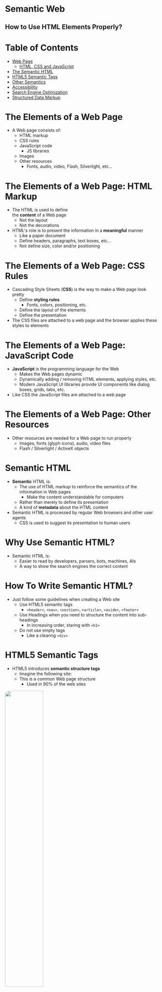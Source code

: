 <!-- section start -->
<!-- attr: { class:'slide-title', showInPresentation:true, hasScriptWrapper:true, style:'font-size: 42px' } -->
# Semantic Web
## How to Use HTML Elements Properly?
<!-- <img class="slide-image" showInPresentation="true" src="imgs/pic00.png" style="top:-5%; left:20%; width:25%; z-index:-1; border-radius:15px;" /> -->
<!-- <img class="slide-image" showInPresentation="true" src="imgs/pic01.png" style="top:51.94%; left:60%; width:40%; z-index:-1; border-radius:15px;" /> -->
<!-- <img class="slide-image" showInPresentation="true" src="imgs/pic02.png" style="top:63%; left:5%; width:35%; z-index:-1; border-radius:15px;" /> -->




<!-- section start -->
<!-- attr: { showInPresentation:true, hasScriptWrapper:true, style:'font-size: 42px' } -->
# Table of Contents
- [Web Page](#/webpage)
  - [HTML, CSS and JavaScript](#/html)
- [The Semantic HTML](#/semantic)
- [HTML5 Semantic Tags](#/html5)
- [Other Semantics](#/other)
- [Accessibility](#/access)
- [Search Engine Optimization](#/seo)
- [Structured Data Markup](#/datamarkup)

<!-- <img class="slide-image" showInPresentation="true" src="imgs/pic03.png" style="top:28.21%; left:66.06%; width:36.93%; z-index:-1; border-radius:15px;" /> -->




<!-- section start -->
<!-- attr: { class:'slide-section', showInPresentation:true, hasScriptWrapper:true, style:'font-size: 42px' } -->
<!-- # Web Page -->

<!-- <img class="slide-image" showInPresentation="true" src="imgs/pic04.png" style="top:50%; left:30%; width:40%; z-index:-1; border-radius:15px;" /> -->


<!-- attr: { id:'webpage', showInPresentation:true, hasScriptWrapper:true, style:'font-size: 42px' } -->
# <a id="webpage"></a>The Elements of a Web Page
- A Web page consists of:
  - HTML markup
  - CSS rules
  - JavaScript code
    - JS libraries
  - Images
  - Other resources
    - Fonts, audio, video, Flash, Silverlight, etc…

<!-- <img class="slide-image" showInPresentation="true" src="imgs/pic05.png" style="top:15%; left:57.19%; width:38.68%; z-index:-1; border-radius:15px;" /> -->


<!-- attr: { id:'html', showInPresentation:true, hasScriptWrapper:true, style:'font-size: 42px' } -->
# <a id="html"></a>The Elements of a Web Page: HTML Markup
- The HTML is used to define<br />the **content** of a Web page
  - Not the layout
  - Not the decorations
- HTML's role is to present the information in a **meaningful** manner
  - Like a paper document
  - Define headers, paragraphs, text boxes, etc…
  - Not define size, color and/or positioning

<!-- <img class="slide-image" showInPresentation="true" src="imgs/pic06.png" style="top:13%; left:60%; width:20%; z-index:-1; border-radius:15px;" /> -->


<!-- attr: { showInPresentation:true, hasScriptWrapper:true, style:'font-size: 42px' } -->
# The Elements of a Web Page: CSS Rules
- Cascading Style Sheets (**CSS**) is the way to make a Web page look pretty
  - Define **styling rules**
    - Fonts, colors, positioning, etc.
  - Define the layout of the elements
  - Define the presentation
- The CSS files are attached to a web page and the browser applies these styles to elements

<!-- <img class="slide-image" showInPresentation="true" src="imgs/pic07.png" style="top:27.33%; left:79.53%; width:24%; z-index:-1; border-radius:15px;" /> -->


<!-- attr: { showInPresentation:true, hasScriptWrapper:true, style:'font-size: 42px' } -->
# The Elements of a Web Page: JavaScript Code
- **JavaScript** is the programming language for the Web
  - Makes the Web pages dynamic
  - Dynamically adding / removing HTML elements, applying styles, etc.
  - Modern JavaScript UI libraries provide UI components like dialog boxes, grids, tabs, etc.
- Like CSS the JavaScript files are attached to a web page

<!-- <img class="slide-image" showInPresentation="true" src="imgs/pic08.png" style="top:70%; left:80%; width:20%; z-index:-1; border-radius:15px;" /> -->


<!-- attr: { showInPresentation:true, hasScriptWrapper:true, style:'font-size: 42px' } -->
# The Elements of a Web Page: Other Resources
- Other resources are needed for a Web page to run properly
  - Images, fonts (glyph icons), audio, video files
  - Flash / Silverlight / ActiveX objects

<!-- <img class="slide-image" showInPresentation="true" src="imgs/pic09.png" style="top:52.58%; left:42.41%; width:20.69%; z-index:-1; border-radius:15px;" /> -->
<!-- <img class="slide-image" showInPresentation="true" src="imgs/pic10.png" style="top:67.12%; left:72.79%; width:10.66%; z-index:-1; border-radius:15px;" /> -->
<!-- <img class="slide-image" showInPresentation="true" src="imgs/pic11.png" style="top:51.52%; left:88.60%; width:10.66%; z-index:-1; border-radius:15px;" /> -->
<!-- <img class="slide-image" showInPresentation="true" src="imgs/pic12.png" style="top:66.76%; left:7.20%; width:10.66%; z-index:-1; border-radius:15px;" /> -->
<!-- <img class="slide-image" showInPresentation="true" src="imgs/pic13.png" style="top:51.60%; left:21.24%; width:10.66%; z-index:-1; border-radius:15px;" /> -->




<!-- section start -->
<!-- attr: { class:'slide-section', showInPresentation:true, hasScriptWrapper:true, style:'font-size: 42px' } -->
<!-- # The Semantic HTML -->

<!-- <img class="slide-image" showInPresentation="true" src="imgs/pic14.png" style="top:45%; left:12%; width:39.05%; z-index:-1; border-radius:15px;" /> -->
<!-- <img class="slide-image" showInPresentation="true" src="imgs/pic15.png" style="top:45%; left:60%; width:31%; z-index:-1; border-radius:15px;" /> -->


<!-- attr: { id:'semantic', showInPresentation:true, hasScriptWrapper:true, style:'font-size: 42px' } -->
# <a id="semantic"></a>Semantic HTML
- **Semantic** HTML is:
  - The use of HTML markup to reinforce the semantics of the information in Web pages
    - Make the content understandable for computers
  - Rather than merely to define its presentation
  - A kind of **metadata** about the HTML content
- Semantic HTML is processed by regular Web browsers and other user agents
  - CSS is used to suggest its presentation to human users

<!-- <img class="slide-image" showInPresentation="true" src="imgs/pic16.png" style="top:29%; left:83.27%; width:19.47%; z-index:-1; border-radius:15px;" /> -->


<!-- attr: { showInPresentation:true, hasScriptWrapper:true, style:'font-size: 42px' } -->
# Why Use Semantic HTML?
- Semantic HTML is:
  - Easier to read by developers, parsers, bots, machines, AIs
  - A way to show the search engines the correct content

<!-- <img class="slide-image" showInPresentation="true" src="imgs/pic17.png" style="top:45%; left:0%; width:25%; z-index:-1; border-radius:15px;" /> -->
<!-- <img class="slide-image" showInPresentation="true" src="imgs/pic18.png" style="top:45%; left:40%; width:20%; z-index:-1; border-radius:15px;" /> -->
<!-- <img class="slide-image" showInPresentation="true" src="imgs/pic19.png" style="top:45%; left:75%; width:25.72%; z-index:-1; border-radius:15px;" /> -->


<!-- attr: { showInPresentation:true, hasScriptWrapper:true, style:'font-size: 42px' } -->
# How To Write Semantic HTML?
- Just follow some guidelines when creating a Web site
  - Use HTML5 semantic tags
    - `<header>`, `<nav>`, `<section>`, `<article>`, `<aside>`, `<footer>`
  - Use Headings when you need to structure the content into sub-headings
    - In increasing order, staring with `<h1>`
  - Do not use empty tags
    - Like a clearing `<div>`

<!-- <img class="slide-image" showInPresentation="true" src="imgs/pic20.png" style="top:55%; left:75%; width:22.52%; z-index:-1; border-radius:15px;" /> -->


<!-- section start -->
<!-- attr: { class:'slide-section', showInPresentation:true, hasScriptWrapper:true, style:'font-size: 42px' } -->
<!-- # HTML5 Semantic Tags -->
<!-- <img class="slide-image" showInPresentation="true" src="imgs/pic21.png" style="top:50%; left:27.5%; width:45%; z-index:-1; border-radius:15px;" /> -->


<!-- attr: { id:'html5', showInPresentation:true, hasScriptWrapper:true, style:'font-size:42px' } -->
# <a id="html5"></a>HTML5 Semantic Tags
- HTML5 introduces **semantic structure tags**
  - Imagine the following site:
  - This is a common Web page structure
    - Used in 90% of the web sites

<img class="slide-image" showInPresentation="true" src="images/pic22.png" style="top:38%; left:25%; width:50%; z-index:-1; border-radius:15px;" />


<!-- attr: { showInPresentation:true, hasScriptWrapper:true, style:'font-size: 42px' } -->
<!-- # HTML5 Semantic Tags -->
- This can be created using all kind of HTML elements
  - `<div>`, `<span>`, even `<p>`
  - Browsers will render invalid / wrong / pseudo valid HTML
- The correct way: use the HTML 5 semantic tags:

```html
<header> … </header>
<nav> … </nav>
<main> … </main>
<article> … </article>
<section> … </section>
<aside> … </aside>
<footer> … </footer>
```


<!-- attr: { showInPresentation:true, hasScriptWrapper:true, style:'font-size: 42px' } -->
# HTML5 Structure Tags
- `<main>`
  - Specifies the main content of a document ([info](http://html5doctor.com/the-main-element/))
  - There must not be more than one `<main>` element in a document
- `<header>`
  - Site header or section header or article header
  - Could include navigation (`<nav>`)
- `<footer>`
  - Site footer (sometime can be a section footer)
  - Providing author, copyright data, etc.


<!-- attr: { showInPresentation:true, hasScriptWrapper:true, style:'font-size: 42px' } -->
# HTML5 Structure Tags
- `<nav>`
  - Defines a set of navigation links.
  - E.g. site navigation (usually in the header)
- `<aside>`
  - Content slightly related to primary content
  - E.g. sidebar (usually on the left or on the right)
- `<section>`
  - Grouping of content usually with a heading, similar to chapters
  - Site section (e.g. news, comments, links, …)


<!-- attr: { showInPresentation:true, hasScriptWrapper:true, style:'font-size: 42px' } -->
# HTML5 Content Tags
- `<article>`
  - Independent content such as blog post or an article (e.g. news item)
- `<details>` + `<summary>`
  - Specifies additional details that the user can view or hide on demand (accordion-like widget)
- `<time>`
  - Specifies date / time (for a post / article / news)
- `<mark>`
  - Defines marked/highlighted text


<!-- attr: { showInPresentation:true, hasScriptWrapper:true, style:'font-size: 42px' } -->
# HTML5 Content Tags
- `<figure>`
  - Grouping stand-alone content (video or image)
  - Figure (a figure, e.g. inside an article)
- `<figcaption>`
  - A caption of a figure (inside the `<figure>` tag)
- `<video>` ([info](http://www.w3schools.com/html/html5_video.asp))
  - Video element (uses the built-in player)
- `<audio>` ([info](http://www.w3schools.com/html/html5_audio.asp))
  - A standard for playing audio files (built-in player)


<!-- attr: { showInPresentation:true, hasScriptWrapper:true, style:'font-size: 42px' } -->
# HTML5 Content Tags
- `<dialog>`
  - Defines a dialog box or window
- `<meter>` / `<progress>`
  - Defines a scalar measurement within a<br />known range (a gauge) or task progress
- `<output>`
  - Defines the result of a calculation
- `<wbr>`
  - Defines a possible line-break
- [More info](http://www.w3schools.com/html/html5_new_elements.asp)  

<!-- <img class="slide-image" showInPresentation="true" src="imgs/pic24.png" style="top:39.91%; left:85.14%; width:17.96%; z-index:-1; border-radius:15px;" /> -->
<!-- <img class="slide-image" showInPresentation="true" src="imgs/pic25.png" style="top:19.39%; left:85.14%; width:17.96%; z-index:-1; border-radius:15px;" /> -->




<!-- section start -->
<!-- attr: { class:'slide-section', showInPresentation:true, hasScriptWrapper:true, style:'font-size: 42px' } -->
<!-- # Other Semantics
## Headings, ems, strongs -->

<!-- <img class="slide-image" showInPresentation="true" src="imgs/pic26.png" style="top:55%; left:35%; width:30%; z-index:-1; border-radius:15px;" /> -->


<!-- attr: { id:'other', showInPresentation:true, hasScriptWrapper:true, style:'font-size: 42px' } -->
# <a id="other"></a>Other Semantics
- Headings
  - Always use headings (`<h1>` – `<h6>`) when you need a heading or title
    - Like in a MS Word document
    - Google uses it to mark important content
- Strong `<strong>` vs. Bold `<b>`
  - `<b>` does not mean anything
    - It just makes the text bolder
  - `<strong>` marks the text is "stronger" than the other, surrounding text


<!-- attr: { showInPresentation:true, hasScriptWrapper:true, style:'font-size: 42px' } -->
# Other Semantics
- Emphasis `<em>` vs. Italic `<i>`
  - Emphasis does not always mean, that the code should be italic
    - It could be bolder, italic and underlined
  - The styles for the emphasis text should be set with CSS
    - Not by HTML
- Old browsers (like IE6)?
  - Use [Modernizr](http://modernizr.com/) or [HTML5shiv](http://code.google.com/p/html5shiv/)




<!-- section start -->
<!-- attr: { class:'slide-section', showInPresentation:true, hasScriptWrapper:true, style:'font-size: 42px' } -->
<!-- # Accessibility
## “A person’s a person,no matter how small” -->

<!-- <img class="slide-image" showInPresentation="true" src="imgs/pic27.png" style="top:55%; left:20%; width:60%; z-index:-1; border-radius:15px;" /> -->


<!-- attr: { id:'access', showInPresentation:true, hasScriptWrapper:true, style:'font-size: 42px' } -->
# <a id="access"></a>Accessibility
- Craft content minding disabled users
  - **Blind** - include text equivalents of images, use labels in forms
  - **Colorblind** - do not convey information using color only
  - **Visually impaired** - avoid small font sizes
  - **Epileptic** - avoid flashing content (3Hz or more)
  - **Physical disabilities** - avoid functionality that relies only on the mouse or keyboard


<!-- attr: { showInPresentation:true, hasScriptWrapper:true, style:'font-size: 42px' } -->
# Accessibility
- Why implement accessibility?
  - Some accessibility features are mandatory for government sites in some countries (US, NL, SW)
  - “Everyone gets visited by a very important blind user, named Google”
  - Some SEO and accessibility considerations overlap


<!-- attr: { showInPresentation:true, hasScriptWrapper:true, style:'font-size: 42px' } -->
# Accessibility
- Standards
  - Web Content Accessibility Guidelines (WCAG) - http://www.w3.org/WAI/intro/wcag
  - Section 508 - http://www.section508.gov
- Tools
  - Will never replace manual testing, but may help
  - WAVE - http://wave.webaim.org/




<!-- section start -->
<!-- attr: { class:'slide-section', showInPresentation:true, hasScriptWrapper:true, style:'font-size: 42px' } -->
<!-- # Search Engine Optimization
## Getting ahead in search engines -->

<!-- <img class="slide-image" showInPresentation="true" src="imgs/pic28.png" style="top:55%; left:15%; width:25%; z-index:-1; border-radius:15px;" /> -->
<!-- <img class="slide-image" showInPresentation="true" src="imgs/pic29.png" style="top:55%; left:50%; width:40%; z-index:-1; border-radius:15px;" /> -->


<!-- attr: { id:'seo', showInPresentation:true, hasScriptWrapper:true, style:'font-size: 42px' } -->
# <a id="seo"></a>Search Engine Optimization
- Search engines use so-called “**crawlers**” to get the content of the page and index it
- The crawlers weigh the data on the page
  - `<title>`, **page URL** and **headings** have great weight
  - Links from highly valued pages to your page increase its value (Google **Page Rank**)
  - Add alt text to images
  - Use relevant keywords in the content and `<meta>` tags
- No SEO technique will replace good content




<!-- section start -->
<!-- attr: { class:'slide-section', showInPresentation:true, hasScriptWrapper:true, style:'font-size: 42px' } -->
<!-- # Structured Data Markup
## Annotate your content so machines can understand it -->

<!-- <img class="slide-image" showInPresentation="true" src="imgs/pic30.png" style="top:60%; left:20%; width:60%; z-index:-1; border-radius:15px;" /> -->


<!-- attr: { id:'datamarkup', showInPresentation:true, hasScriptWrapper:true, style:'font-size: 40px' } -->
# <a id="datamarkup"></a>Structured Data Markup
- A standard way to annotate your content so machines can understand it
- Google (and other search engines) can
  - use that data to index your content better
  - present it more prominently in search results
    ![google search link](images/pic31.png)
  - Provide answers from the Knowledge Graph

<!-- <img class="slide-image" showInPresentation="true" src="imgs/pic32.png" style="top:76%; left:15%; width:45%; z-index:-1; border-radius:15px;" /> -->


<!-- attr: { showInPresentation:true, hasScriptWrapper:true, style:'font-size: 42px' } -->
# Structured Data Markup
- Three alternative formats:
  - Microdata and RDFa
    - Define new HTML attributes
      - [More info](http://schema.org/docs/gs.html#microdata_how)
  - JSON-LD
    - Newest and simplest markup format
    - Embed a block of JSON data inside a script tag
      - [Specification](http://www.w3.org/TR/json-ld/)
      - [_Examples_](http://json-ld.org/playground/)

<!-- section start -->
<!-- attr: { showInPresentation:true, hasScriptWrapper:true, style:'font-size: 42px' } -->
<!-- # Semantic Web -->

<!-- <img class="slide-image" showInPresentation="true" src="https://raw.githubusercontent.com/TelerikAcademy/Common/master/revealjs-theme/css/imgs/cat-questions.png" style="width:80%; top:15%; left:10%" /> -->

<!-- attr: { showInPresentation:true, hasScriptWrapper:true } -->
# Free Trainings @ Telerik Academy
- Web front-end track
    - [html.telerik.com](http://academy.telerik.com/student-courses/web-design-and-ui/about)
  - Telerik Software Academy
    - [telerikacademy.com](https://telerikacademy.com)
  - Telerik Academy @ Facebook
    - [facebook.com/TelerikAcademy](facebook.com/TelerikAcademy)
  - Telerik Academy Learning System
    - [telerikacademy.com](https://telerikacademy.com)
